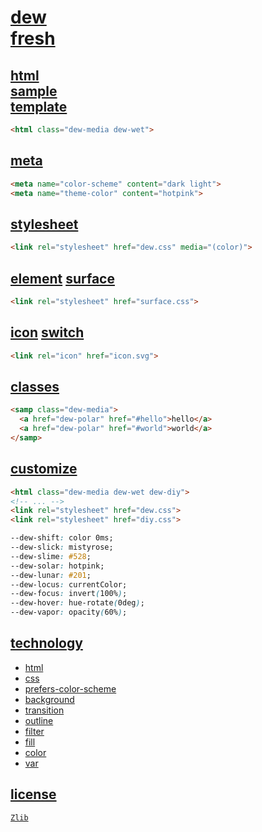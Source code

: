 # [dew](https://s9a.github.io/dew) <br> [fresh](../../releases/latest)


## [html](index.html) <br> [sample](sample.html) <br> [template](../../../diy)

```html
<html class="dew-media dew-wet">
```

## [meta](https://web.dev/color-scheme/#the-color-scheme-meta-tag)

```html
<meta name="color-scheme" content="dark light">
<meta name="theme-color" content="hotpink">
```

## [stylesheet](dew.css)

```html
<link rel="stylesheet" href="dew.css" media="(color)">
```

## [element](https://s9a.github.io/dew) [surface](surface.css)

```html
<link rel="stylesheet" href="surface.css">
```

## [icon](https://s9a.github.io/dew/icon.svg) [switch](icon.svg)

```html
<link rel="icon" href="icon.svg">
```

## [classes](https://s9a.github.io/dew#cascade)

```html
<samp class="dew-media">
  <a href="dew-polar" href="#hello">hello</a>
  <a href="dew-polar" href="#world">world</a>
</samp>
```

## [customize](diy.css)

```html
<html class="dew-media dew-wet dew-diy">
<!-- ... -->
<link rel="stylesheet" href="dew.css">
<link rel="stylesheet" href="diy.css">
```

```css
--dew-shift: color 0ms;
--dew-slick: mistyrose;
--dew-slime: #528;
--dew-solar: hotpink;
--dew-lunar: #201;
--dew-locus: currentColor;
--dew-focus: invert(100%);
--dew-hover: hue-rotate(0deg);
--dew-vapor: opacity(60%);
```

## [technology](https://developer.mozilla.org)

- [html](https://mdn.io/html-elements-reference)
- [css](https://mdn.io/css)
- [prefers-color-scheme](https://mdn.io/prefers-color-scheme)
- [background](https://mdn.io/css-background)
- [transition](https://mdn.io/css-transition)
- [outline](https://mdn.io/css-outline)
- [filter](https://mdn.io/css-filter)
- [fill](https://mdn.io/css-fill)
- [color](https://mdn.io/css-color)
- [var](https://mdn.io/css-var)

## [license](LICENSE.md)

[`Zlib`](https://s9a.github.io/license#zlib)
